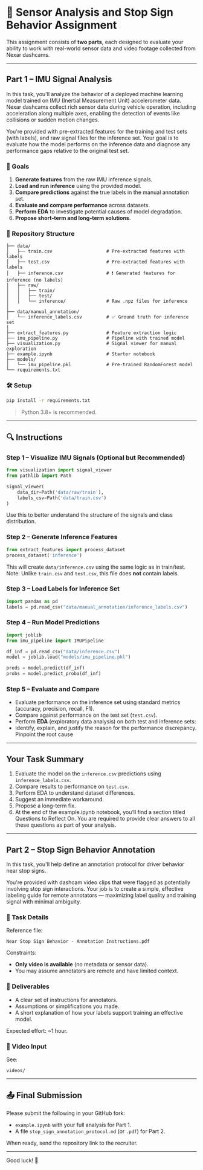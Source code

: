 # 🚗 Sensor Analysis and Stop Sign Behavior Assignment

This assignment consists of **two parts**, each designed to evaluate your ability to work with real-world sensor data and video footage collected from Nexar dashcams.

---

## Part 1 – IMU Signal Analysis

In this task, you'll analyze the behavior of a deployed machine learning model trained on IMU (Inertial Measurement Unit) accelerometer data. Nexar dashcams collect rich sensor data during vehicle operation, including acceleration along multiple axes, enabling the detection of events like collisions or sudden motion changes.

You're provided with pre-extracted features for the training and test sets (with labels), and raw signal files for the inference set. Your goal is to evaluate how the model performs on the inference data and diagnose any performance gaps relative to the original test set.

### 🎯 Goals

1. **Generate features** from the raw IMU inference signals.
2. **Load and run inference** using the provided model.
3. **Compare predictions** against the true labels in the manual annotation set.
4. **Evaluate and compare performance** across datasets.
5. **Perform EDA** to investigate potential causes of model degradation.
6. **Propose short-term and long-term solutions**.

### 📁 Repository Structure

```
├── data/
│   ├── train.csv                    # Pre-extracted features with labels
│   ├── test.csv                     # Pre-extracted features with labels
│   ├── inference.csv                # ❗ Generated features for inference (no labels)
│   ├── raw/
│   │   ├── train/
│   │   ├── test/
│   │   └── inference/               # Raw .npz files for inference
│
├── data/manual_annotation/
│   └── inference_labels.csv         # ✅ Ground truth for inference set
│
├── extract_features.py              # Feature extraction logic
├── imu_pipeline.py                  # Pipeline with trained model
├── visualization.py                 # Signal viewer for manual exploration
├── example.ipynb                    # Starter notebook
├── models/
│   └── imu_pipeline.pkl             # Pre-trained RandomForest model
└── requirements.txt
```

### 🛠 Setup

```bash
pip install -r requirements.txt
```

> Python 3.8+ is recommended.

---

## 🔍 Instructions

### Step 1 – Visualize IMU Signals (Optional but Recommended)

```python
from visualization import signal_viewer
from pathlib import Path

signal_viewer(
    data_dir=Path('data/raw/train'),
    labels_csv=Path('data/train.csv')
)
```

Use this to better understand the structure of the signals and class distribution.

### Step 2 – Generate Inference Features

```python
from extract_features import process_dataset
process_dataset('inference')
```

This will create `data/inference.csv` using the same logic as in train/test.
Note: Unlike `train.csv` and `test.csv`, this file does **not** contain labels.

### Step 3 – Load Labels for Inference Set

```python
import pandas as pd
labels = pd.read_csv("data/manual_annotation/inference_labels.csv")
```

### Step 4 – Run Model Predictions

```python
import joblib
from imu_pipeline import IMUPipeline

df_inf = pd.read_csv("data/inference.csv")
model = joblib.load("models/imu_pipeline.pkl")

preds = model.predict(df_inf)
probs = model.predict_proba(df_inf)
```

### Step 5 – Evaluate and Compare

- Evaluate performance on the inference set using standard metrics (accuracy, precision, recall, F1).
- Compare against performance on the test set (`test.csv`).
- Perform **EDA** (exploratory data analysis) on both test and inference sets:
- Identify, explain, and justify the reason for the performance discrepancy. Pinpoint the root cause

---

## Your Task Summary

1. Evaluate the model on the `inference.csv` predictions using `inference_labels.csv`.
2. Compare results to performance on `test.csv`.
3. Perform EDA to understand dataset differences.
4. Suggest an immediate workaround.
5. Propose a long-term fix.
6. At the end of the example.ipynb notebook, you’ll find a section titled Questions to Reflect On. You are required to provide clear answers to all these questions as part of your analysis.

---

## Part 2 – Stop Sign Behavior Annotation

In this task, you'll help define an annotation protocol for driver behavior near stop signs.

You're provided with dashcam video clips that were flagged as potentially involving stop sign interactions. Your job is to create a simple, effective labeling guide for remote annotators — maximizing label quality and training signal with minimal ambiguity.

### 📄 Task Details

Reference file:
```
Near Stop Sign Behavior - Annotation Instructions.pdf
```

Constraints:
- **Only video is available** (no metadata or sensor data).
- You may assume annotators are remote and have limited context.

### 📝 Deliverables

- A clear set of instructions for annotators.
- Assumptions or simplifications you made.
- A short explanation of how your labels support training an effective model.

Expected effort: ~1 hour.

### 🎥 Video Input

See:
```
videos/
```

---

## 📤 Final Submission

Please submit the following in your GitHub fork:

- `example.ipynb` with your full analysis for Part 1.
- A file `stop_sign_annotation_protocol.md` (or `.pdf`) for Part 2.

When ready, send the repository link to the recruiter.

---

Good luck! 🚦